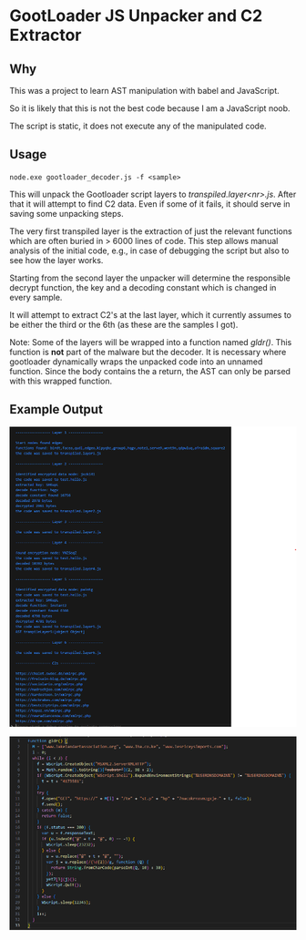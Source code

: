 # GootLoader JS Unpacker and C2 Extractor

## Why

This was a project to learn AST manipulation with babel and JavaScript.

So it is likely that this is not the best code because I am a JavaScript noob.

The script is static, it does not execute any of the manipulated code.

## Usage

`node.exe gootloader_decoder.js -f <sample>`

This will unpack the Gootloader script layers to _transpiled.layer\<nr\>.js_. After that it will attempt to find C2 data. Even if some of it fails, it should serve in saving some unpacking steps.

The very first transpiled layer is the extraction of just the relevant functions which are often buried in > 6000 lines of code. This step allows manual analysis of the initial code, e.g., in case of debugging the script but also to see how the layer works.

Starting from the second layer the unpacker will determine the responsible decrypt function, the key and a decoding constant which is changed in every sample.

It will attempt to extract C2's at the last layer, which it currently assumes to be either the third or the 6th (as these are the samples I got).

Note: Some of the layers will be wrapped into a function named _gldr()_. This function is **not** part of the malware but the decoder. It is necessary where gootloader dynamically wraps the unpacked code into an unnamed function. Since the body contains the a return, the AST can only be parsed with this wrapped function.

## Example Output

![GootLoader Decoder Example Output](gootloader_decoder_output.png)

![Extracted layer 6](gootloader_decoded_c2layer.png)
